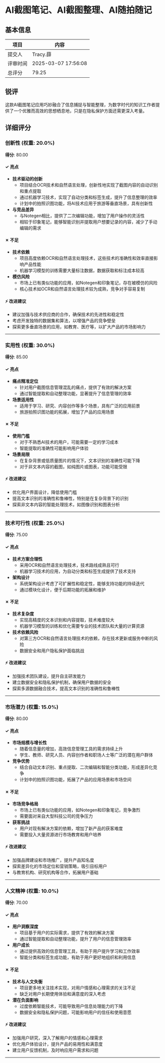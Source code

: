 # AI截图笔记、AI截图整理、AI随拍随记

## 基本信息

| 项目 | 内容 |
|------|------|
| 提交人 | Tracy.薛 |
| 评审时间 | 2025-03-07 17:56:08 |
| 总评分 | 79.25 |

## 锐评

这款AI截图笔记应用巧妙融合了信息捕捉与智能整理，为数字时代的知识工作者提供了一个优雅而高效的思想栖息地，只是在隐私保护方面还需更深入考量。

## 详细评分

### 创新性 (权重: 20.0%)

**得分**: 80.00

#### ✓ 亮点

* **技术驱动的创新**
  * 项目结合OCR技术和自然语言处理，创新性地实现了截图内容的自动识别和重点提取
  * 通过机器学习技术，实现了自动分类和标签生成，提升了信息整理的效率
  * 计划中的拍照识图功能，将AI技术应用于旅游等垂直场景，具有创新性
* **与竞品差异**
  * 与Notegen相比，提供了二次编辑功能，增加了用户操作的灵活性
  * 相较于印象笔记，能够智能识别并提取用户想要记录的内容，减少了手动编辑的需求

#### ✗ 不足

* **技术依赖**
  * 项目高度依赖OCR和自然语言处理技术，这些技术的准确性和效率直接影响产品性能
  * 机器学习模型的训练需要大量标注数据，数据获取和标注成本较高
* **模仿风险**
  * 市场上已有类似功能的应用，如Notegen和印象笔记，存在被模仿的风险
  * 核心技术如OCR和自然语言处理技术较为成熟，竞争对手容易复制

#### ⚡ 改进建议

* 建议加强与技术供应商的合作，确保技术的先进性和稳定性
* 考虑开发独特的数据集和算法，以增强产品的竞争壁垒
* 探索更多垂直场景的应用，如教育、医疗等，以扩大产品的市场影响力

---

### 实用性 (权重: 30.0%)

**得分**: 85.00

#### ✓ 亮点

* **痛点精准定位**
  * 针对用户截图信息管理混乱的痛点，提供了有效的解决方案
  * 通过智能提取和自动整理功能，显著提升了信息管理的效率
* **场景适用性**
  * 适用于学习、研究、内容创作等多个场景，具有广泛的应用前景
  * 旅游拍照识图功能的拓展，增加了产品的应用场景

#### ✗ 不足

* **使用门槛**
  * 对于不熟悉AI技术的用户，可能需要一定的学习成本
  * 智能提取的准确性可能影响用户体验
* **场景局限**
  * 在复杂背景或低质量图片的情况下，文本识别的准确性可能下降
  * 对于非文本内容的截图，如纯图片或图表，功能可能受限

#### ⚡ 改进建议

* 优化用户界面设计，降低使用门槛
* 提高文本识别的准确性和鲁棒性，特别是在复杂背景下的识别
* 探索非文本内容的智能处理技术，如图像识别和图表分析

---

### 技术可行性 (权重: 25.0%)

**得分**: 75.00

#### ✓ 亮点

* **技术方案合理性**
  * 采用OCR和自然语言处理技术，技术路线成熟且可行
  * 机器学习技术的应用，为自动分类和标签生成提供了技术支持
* **架构设计**
  * 系统架构设计考虑了可扩展性和稳定性，能够支持功能的持续迭代
  * 通过模块化设计，便于后期功能的拓展和维护

#### ✗ 不足

* **技术复杂度**
  * 实现高精度的文本识别和内容提取，技术难度较大
  * 机器学习模型的训练和优化需要专业的技术团队和大量的计算资源
* **技术依赖风险**
  * 对第三方OCR和自然语言处理技术的依赖，存在技术更新或服务中断的风险
  * 数据安全和用户隐私保护面临挑战

#### ⚡ 改进建议

* 加强技术团队建设，提升自主研发能力
* 建立数据安全和隐私保护机制，确保用户数据的安全
* 探索多源数据融合技术，提高文本识别的准确性和鲁棒性

---

### 市场潜力 (权重: 15.0%)

**得分**: 80.00

#### ✓ 亮点

* **市场规模与增长性**
  * 随着信息量的增加，高效信息管理工具的需求持续上升
  * 学生、教师、研究人员、内容创作者和职场人士等广泛的潜在用户群体
* **竞争优势**
  * 结合自动文本识别、重点提取、二次编辑和智能分类功能，形成差异化竞争
  * 计划中的拍照识图功能，拓展了产品的应用场景和市场空间

#### ✗ 不足

* **市场竞争格局**
  * 市场上已有类似功能的应用，如Notegen和印象笔记，竞争激烈
  * 需要面对来自大型科技公司的竞争压力
* **获客挑战**
  * 用户对现有解决方案的依赖，增加了新产品的获客难度
  * 需要投入大量资源进行市场教育和用户培养

#### ⚡ 改进建议

* 加强品牌建设和市场推广，提升产品知名度
* 探索差异化的市场定位和营销策略，吸引目标用户
* 与教育机构、研究机构等合作，拓展用户基础

---

### 人文精神 (权重: 10.0%)

**得分**: 70.00

#### ✓ 亮点

* **用户洞察深度**
  * 项目基于用户的实际需求，提供了有效的解决方案
  * 通过智能提取和自动整理功能，提升了用户的信息管理效率
* **用户成长**
  * 通过提供高效的信息管理工具，有助于用户提升学习和工作效率
  * 智能分类和标签生成功能，有助于用户更好地组织和利用信息

#### ✗ 不足

* **技术与人文失衡**
  * 项目更多地关注技术实现，对用户情感和心理需求的关注不足
  * 缺乏对用户长期使用体验和满意度的深入考虑
* **潜在负面影响**
  * 过度依赖智能技术，可能导致用户信息处理能力的下降
  * 数据安全和隐私保护问题，可能影响用户的信任和使用意愿

#### ⚡ 改进建议

* 加强用户研究，深入了解用户的情感和心理需求
* 优化用户体验设计，提升产品的易用性和满意度
* 建立用户反馈机制，及时响应用户需求和问题

---

